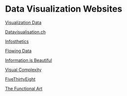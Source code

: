 # Data Visualization Websites

<a href="http://www.visualisingdata.com" target="_blank">Visualization Data</a>

<a href="https://datavisualization.ch/" target="_blank">Datavisualisation.ch</a>

<a href="http://infosthetics.com/" target="_blank">Infosthetics</a>

<a href="http://flowingdata.com/" target="_blank">Flowing Data</a>

<a href="http://www.informationisbeautiful.net/" target="_blank">Information is Beautiful</a>

<a href="http://www.visualcomplexity.com/" target="_blank">Visual Complexity</a>

<a href="https://fivethirtyeight.com/" target="_blank">FiveThirtyEight</a>

<a href="http://www.thefunctionalart.com/">The Functional Art</a>
